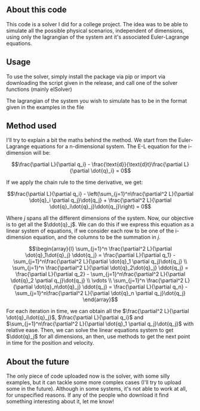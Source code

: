 ## About this code
This code is a solver I did for a college project. The idea was to be able to simulate all the possible physical scenarios, independent of dimensions, using only the lagrangian of the system ant it's associated Euler-Lagrange equations.

## Usage
To use the solver, simply install the package via pip or import via downloading the script given in the release, and call one of the solver functions (mainly elSolver)

The lagrangian of the system you wish to simulate has to be in the format given in the examples in the file

## Method used
I'll try to explain a bit the maths behind the method. We start from the Euler-Lagrange equations for a n-dimensional system. The E-L equation for the i-dimension will be:


```math
\frac{\partial L}{\partial q_i} - \frac{\text{d}}{\text{d}t}\frac{\partial L}{\partial \dot{q}_i} = 0
```

If we apply the chain rule to the time derivative, we get:

```math
\frac{\partial L}{\partial q_i} - \left(\sum_{j=1}^n\frac{\partial^2 L}{\partial \dot{q}_i \partial q_j}\dot{q_j} + \frac{\partial^2 L}{\partial \dot{q}_i\dot{q}_j}\ddot{q_j}\right) = 0
```
Where $j$ spans all the different dimensions of the system. Now, our objective is to get all the $\ddot{q}_j$. We can do this if we express this equation as a linear system of equations, if we consider each row to be one of the i-dimension equation, and the columns to be the summation in $j$.
```math
\begin{array}{l}
\sum_{j=1}^n \frac{\partial^2 L}{\partial \dot{q}_1\dot{q}_j} \ddot{q_j} = \frac{\partial L}{\partial q_1} - \sum_{j=1}^n\frac{\partial^2 L}{\partial \dot{q}_1 \partial q_j}\dot{q_j}
\\
\sum_{j=1}^n \frac{\partial^2 L}{\partial \dot{q}_2\dot{q}_j} \ddot{q_j} = \frac{\partial L}{\partial q_2} - \sum_{j=1}^n\frac{\partial^2 L}{\partial \dot{q}_2 \partial q_j}\dot{q_j}
\\
\vdots
\\
\sum_{j=1}^n \frac{\partial^2 L}{\partial \dot{q}_n\dot{q}_j} \ddot{q_j} = \frac{\partial L}{\partial q_n} - \sum_{j=1}^n\frac{\partial^2 L}{\partial \dot{q}_n \partial q_j}\dot{q_j}
\end{array}
```

For each iteration in time, we can obtain all the $\frac{\partial^2 L}{\partial \dot{q}_i\dot{q}_j}$, $\frac{\partial L}{\partial q_i}$ and $\sum_{j=1}^n\frac{\partial^2 L}{\partial \dot{q}_1 \partial q_j}\dot{q_j}$ with relative ease. Then, we can solve the linear equations system to get $\ddot{q}_j$ for all dimensions, an then, use methods to get the next point in time for the position and velocity.

## About the future
The only piece of code uploaded now is the solver, with some silly examples, but it can tackle some more complex cases (I'll try to upload some in the future). Although in some systems, it's not able to work at all, for unspecified reasons. If any of the people who download it find something interesting about it, let me know!
